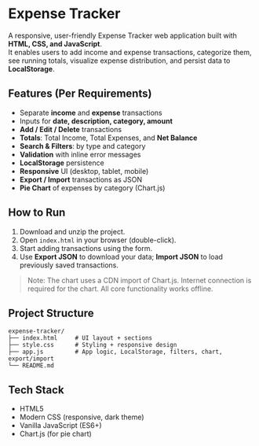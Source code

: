 # Expense Tracker

A responsive, user-friendly Expense Tracker web application built with **HTML, CSS, and JavaScript**.  
It enables users to add income and expense transactions, categorize them, see running totals, visualize expense distribution, and persist data to **LocalStorage**.

## Features (Per Requirements)
- Separate **income** and **expense** transactions
- Inputs for **date, description, category, amount**
- **Add / Edit / Delete** transactions
- **Totals**: Total Income, Total Expenses, and **Net Balance**
- **Search & Filters**: by type and category
- **Validation** with inline error messages
- **LocalStorage** persistence
- **Responsive** UI (desktop, tablet, mobile)
- **Export / Import** transactions as JSON
- **Pie Chart** of expenses by category (Chart.js)

## How to Run
1. Download and unzip the project.
2. Open `index.html` in your browser (double-click).
3. Start adding transactions using the form.
4. Use **Export JSON** to download your data; **Import JSON** to load previously saved transactions.

> Note: The chart uses a CDN import of Chart.js. Internet connection is required for the chart. All core functionality works offline.

## Project Structure
```
expense-tracker/
├── index.html     # UI layout + sections
├── style.css      # Styling + responsive design
├── app.js         # App logic, LocalStorage, filters, chart, export/import
└── README.md
```

## Tech Stack
- HTML5
- Modern CSS (responsive, dark theme)
- Vanilla JavaScript (ES6+)
- Chart.js (for pie chart)
